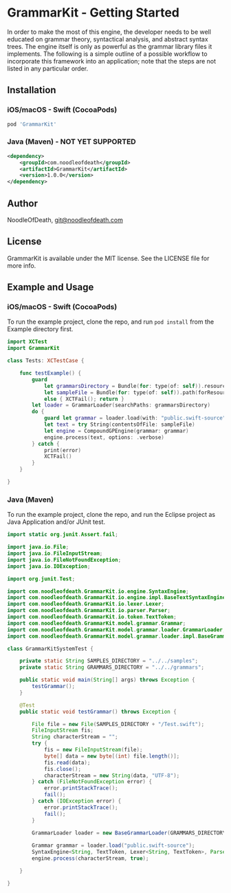 # GrammarKit - Getting Started

In order to make the most of this engine, the developer needs to be well educated on grammar theory, syntactical analysis, and abstract syntax trees. The engine itself is only as powerful as the grammar library files it implements. The following is a simple outline of a possible workflow to incorporate this framework into an application; note that the steps are not listed in any particular order.

## Installation

### iOS/macOS - Swift (CocoaPods)

```ruby
pod 'GrammarKit'
```

### Java (Maven) - NOT YET SUPPORTED

```xml  
<dependency>
	<groupId>com.noodleofdeath</groupId>
	<artifactId>GrammarKit</artifactId>
	<version>1.0.0</version>
</dependency>
```

## Author

NoodleOfDeath, git@noodleofdeath.com

## License

GrammarKit is available under the MIT license. See the LICENSE file for more info.

## Example and Usage

### iOS/macOS - Swift (CocoaPods)

To run the example project, clone the repo, and run `pod install` from the Example directory first.

```swift
import XCTest
import GrammarKit

class Tests: XCTestCase {

    func testExample() {
        guard
            let grammarsDirectory = Bundle(for: type(of: self)).resourcePath?.ns.appendingPathComponent("grammars"),
            let sampleFile = Bundle(for: type(of: self)).path(forResource: "samples/Test", ofType: "swift")
            else { XCTFail(); return }
        let loader = GrammarLoader(searchPaths: grammarsDirectory)
        do {
            guard let grammar = loader.load(with: "public.swift-source") else { XCTFail(); return }
            let text = try String(contentsOfFile: sampleFile)
            let engine = CompoundGPEngine(grammar: grammar)
            engine.process(text, options: .verbose)
        } catch {
            print(error)
            XCTFail()
        }
    }

}
```

### Java (Maven)

To run the example project, clone the repo, and run the Eclipse project as Java Application and/or JUnit test.

```java
import static org.junit.Assert.fail;

import java.io.File;
import java.io.FileInputStream;
import java.io.FileNotFoundException;
import java.io.IOException;

import org.junit.Test;

import com.noodleofdeath.GrammarKit.io.engine.SyntaxEngine;
import com.noodleofdeath.GrammarKit.io.engine.impl.BaseTextSyntaxEngine;
import com.noodleofdeath.GrammarKit.io.lexer.Lexer;
import com.noodleofdeath.GrammarKit.io.parser.Parser;
import com.noodleofdeath.GrammarKit.io.token.TextToken;
import com.noodleofdeath.GrammarKit.model.grammar.Grammar;
import com.noodleofdeath.GrammarKit.model.grammar.loader.GrammarLoader;
import com.noodleofdeath.GrammarKit.model.grammar.loader.impl.BaseGrammarLoader;

class GrammarKitSystemTest {

	private static String SAMPLES_DIRECTORY = "../../samples";
	private static String GRAMMARS_DIRECTORY = "../../grammars";

	public static void main(String[] args) throws Exception {
		testGrammar();
	}

	@Test
	public static void testGrammar() throws Exception {

		File file = new File(SAMPLES_DIRECTORY + "/Test.swift");
		FileInputStream fis;
		String characterStream = "";
		try {
			fis = new FileInputStream(file);
			byte[] data = new byte[(int) file.length()];
			fis.read(data);
			fis.close();
			characterStream = new String(data, "UTF-8");
		} catch (FileNotFoundException error) {
			error.printStackTrace();
			fail();
		} catch (IOException error) {
			error.printStackTrace();
			fail();
		}

		GrammarLoader loader = new BaseGrammarLoader(GRAMMARS_DIRECTORY);
		
		Grammar grammar = loader.load("public.swift-source");
		SyntaxEngine<String, TextToken, Lexer<String, TextToken>, Parser<String, TextToken>> engine = new BaseTextSyntaxEngine(grammar);
		engine.process(characterStream, true);

	}

}
```

